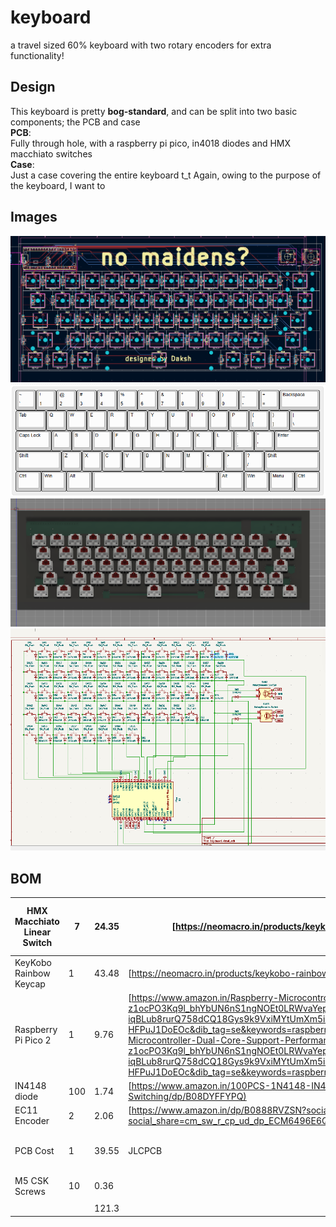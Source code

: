 # keyboard

a travel sized 60% keyboard with two rotary encoders for extra functionality!<br>

## Design<br>

This keyboard is pretty **bog-standard**, and can be split into two basic components; the PCB and case<br>
**PCB**:<br>
Fully through hole, with a raspberry pi pico, in4018 diodes and HMX macchiato switches<br>
**Case**:<BR>
Just a case covering the entire keyboard t_t
Again, owing to the purpose of the keyboard, I want to
<br>

## Images

![image](Assets/image.png)<br>
![image](Assets/layout.png)<br>
![image](Assets/PCB1.png)<BR>
![image](Assets/schematic.png)<br>

## BOM

| HMX Macchiato Linear Switch | 7   | 24.35 | [https://neomacro.in/products/keykobo-rainbow?variant=48680982413590](https://neomacro.in/products/keykobo-rainbow?variant=48680982413590)                                                                                                                                                                                                                                                                                                                                                                                                                                                                                                                                                                                                                                                                                                                                                                                                                                                                                                                                      | Sold in packs of 10 and I require 62 |
| --------------------------- | --- | ----- | ------------------------------------------------------------------------------------------------------------------------------------------------------------------------------------------------------------------------------------------------------------------------------------------------------------------------------------------------------------------------------------------------------------------------------------------------------------------------------------------------------------------------------------------------------------------------------------------------------------------------------------------------------------------------------------------------------------------------------------------------------------------------------------------------------------------------------------------------------------------------------------------------------------------------------------------------------------------------------------------------------------------------------------------------------------------------------- | ------------------------------------ |
| KeyKobo Rainbow Keycap      | 1   | 43.48 | [https://neomacro.in/products/keykobo-rainbow?variant=48680982413590](https://neomacro.in/products/keykobo-rainbow?variant=48680982413590)                                                                                                                                                                                                                                                                                                                                                                                                                                                                                                                                                                                                                                                                                                                                                                                                                                                                                                                                      |                                      |
| Raspberry Pi Pico 2         | 1   | 9.76  | [https://www.amazon.in/Raspberry-Microcontroller-Dual-Core-Support-Performance/dp/B0DT983C25/ref=sr_1_1?crid=2SHBM0CHJZF3G&dib=eyJ2IjoiMSJ9.7UHjkyeb-z1ocPO3Kq9l_bhYbUN6nS1ngNOEt0LRWvaYepxbrTFM_SuqdoMGF1qMUTUs-\_4d-rc1NyZwjv0jH4NUl3Nk1fOHdD1Ers58grxYYsZBnAL1WYX3R91Yns-iqBLub8rurQ758dCQ18Gys9k9VxiMYtUmXm5idyOONeEwZ_jtfLKMq4UkIYgumZpqejRmkkb5Qrkg0IQoVOyQF_9AlXfPy1_SnQrQCk1ZQhE.Hpl6Rg4mGyxc_5wFCAYF8Xur3OHnWNw-HFPuJ1DoEOc&dib_tag=se&keywords=raspberry+pi+pico+2&qid=1750005841&sprefix=raspberry+pi+pico+2+,aps,234&sr=8-1](https://www.amazon.in/Raspberry-Microcontroller-Dual-Core-Support-Performance/dp/B0DT983C25/ref=sr_1_1?crid=2SHBM0CHJZF3G&dib=eyJ2IjoiMSJ9.7UHjkyeb-z1ocPO3Kq9l_bhYbUN6nS1ngNOEt0LRWvaYepxbrTFM_SuqdoMGF1qMUTUs-_4d-rc1NyZwjv0jH4NUl3Nk1fOHdD1Ers58grxYYsZBnAL1WYX3R91Yns-iqBLub8rurQ758dCQ18Gys9k9VxiMYtUmXm5idyOONeEwZ_jtfLKMq4UkIYgumZpqejRmkkb5Qrkg0IQoVOyQF_9AlXfPy1_SnQrQCk1ZQhE.Hpl6Rg4mGyxc_5wFCAYF8Xur3OHnWNw-HFPuJ1DoEOc&dib_tag=se&keywords=raspberry+pi+pico+2&qid=1750005841&sprefix=raspberry+pi+pico+2+,aps,234&sr=8-1) |                                      |
| IN4148 diode                | 100 | 1.74  | [https://www.amazon.in/100PCS-1N4148-IN4148-switching-Switching/dp/B08DYFFYPQ](https://www.amazon.in/100PCS-1N4148-IN4148-switching-Switching/dp/B08DYFFYPQ)                                                                                                                                                                                                                                                                                                                                                                                                                                                                                                                                                                                                                                                                                                                                                                                                                                                                                                                    |                                      |
| EC11 Encoder                | 2   | 2.06  | [https://www.amazon.in/dp/B0888RVZSN?social_share=cm_sw_r_cp_ud_dp_ECM6496E6Q914JPQP2XQ&\_encoding=UTF8&psc=1](https://www.amazon.in/dp/B0888RVZSN?social_share=cm_sw_r_cp_ud_dp_ECM6496E6Q914JPQP2XQ&_encoding=UTF8&psc=1)                                                                                                                                                                                                                                                                                                                                                                                                                                                                                                                                                                                                                                                                                                                                                                                                                                                     |                                      |
| PCB Cost                    | 1   | 39.55 | JLCPCB                                                                                                                                                                                                                                                                                                                                                                                                                                                                                                                                                                                                                                                                                                                                                                                                                                                                                                                                                                                                                                                                          | Without coupon, including shipping   |
| M5 CSK Screws               | 10  | 0.36  |                                                                                                                                                                                                                                                                                                                                                                                                                                                                                                                                                                                                                                                                                                                                                                                                                                                                                                                                                                                                                                                                                 |                                      |
|                             |     |       |                                                                                                                                                                                                                                                                                                                                                                                                                                                                                                                                                                                                                                                                                                                                                                                                                                                                                                                                                                                                                                                                                 |                                      |
|                             |     | 121.3 |
